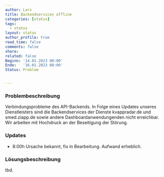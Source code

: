 ```yaml
---
author: Lars
title: Backendservices offline
categories: [status]
tags:
  - status
layout: status
author_profile: true
read_time: false
comments: false
share: 
related: false
Beginn: '14.01.2023 00:00'
Ende:   '16.01.2023 08:00'
Status: Problem


---
```


### Problembeschreibung

Verbindungsprobleme des API-Backends. In Folge eines Updates unseres Dienstleisters sind die Backendservices der Dienste kvappradar.de und smed.ziapp.de sowie andere Dashboardanwendungenden nicht erreichbar. Wir arbeiten mit Hochdruck an der Beseitigung der Störung.

### Updates

- 8:00h Ursache bekannt, fix in Bearbeitung. Aufwand erheblich.

### Lösungsbeschreibung

tbd.
